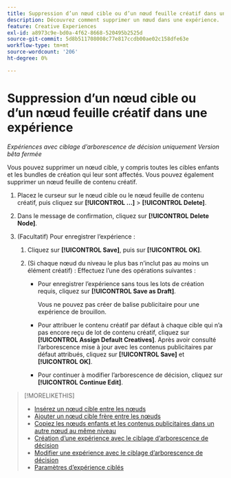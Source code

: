 ```yaml
---
title: Suppression d’un nœud cible ou d’un nœud feuille créatif dans une expérience
description: Découvrez comment supprimer un nœud dans une expérience.
feature: Creative Experiences
exl-id: a8973c9e-bd0a-4f62-8668-520495b2525d
source-git-commit: 5d8b511708008c77e817ccdb00ae02c158dfe63e
workflow-type: tm+mt
source-wordcount: '206'
ht-degree: 0%

---
```


# Suppression d’un nœud cible ou d’un nœud feuille créatif dans une expérience

*Expériences avec ciblage d’arborescence de décision uniquement*
*Version bêta fermée*

Vous pouvez supprimer un nœud cible, y compris toutes les cibles enfants et les bundles de création qui leur sont affectés. Vous pouvez également supprimer un nœud feuille de contenu créatif.

<!-- 1. [ways to get to the decision tree] -->

1. Placez le curseur sur le nœud cible ou le nœud feuille de contenu créatif, puis cliquez sur **[!UICONTROL ...]** > **[!UICONTROL Delete]**.

1. Dans le message de confirmation, cliquez sur **[!UICONTROL Delete Node]**.

1. (Facultatif) Pour enregistrer l’expérience :

   1. Cliquez sur **[!UICONTROL Save]**, puis sur **[!UICONTROL OK]**.

   1. (Si chaque nœud du niveau le plus bas n’inclut pas au moins un élément créatif) : Effectuez l’une des opérations suivantes :

      * Pour enregistrer l’expérience sans tous les lots de création requis, cliquez sur **[!UICONTROL Save as Draft]**.

        Vous ne pouvez pas créer de balise publicitaire pour une expérience de brouillon.

      * Pour attribuer le contenu créatif par défaut à chaque cible qui n’a pas encore reçu de lot de contenu créatif, cliquez sur **[!UICONTROL Assign Default Creatives]**. Après avoir consulté l’arborescence mise à jour avec les contenus publicitaires par défaut attribués, cliquez sur **[!UICONTROL Save]** et **[!UICONTROL OK]**.

      * Pour continuer à modifier l’arborescence de décision, cliquez sur **[!UICONTROL Continue Edit]**.

>[!MORELIKETHIS]
>
>* [Insérez un nœud cible entre les nœuds](experience-target-node-add-inner.md)
>* [Ajouter un nœud cible frère entre les nœuds](experience-target-node-add-sibling.md)
>* [Copiez les nœuds enfants et les contenus publicitaires dans un autre nœud au même niveau](experience-target-node-copy.md)
>* [Création d’une expérience avec le ciblage d’arborescence de décision](experience-create-targeting.md)
>* [Modifier une expérience avec le ciblage d’arborescence de décision](experience-edit-targeting.md)
>* [Paramètres d’expérience ciblés](experience-settings-targeting.md)
